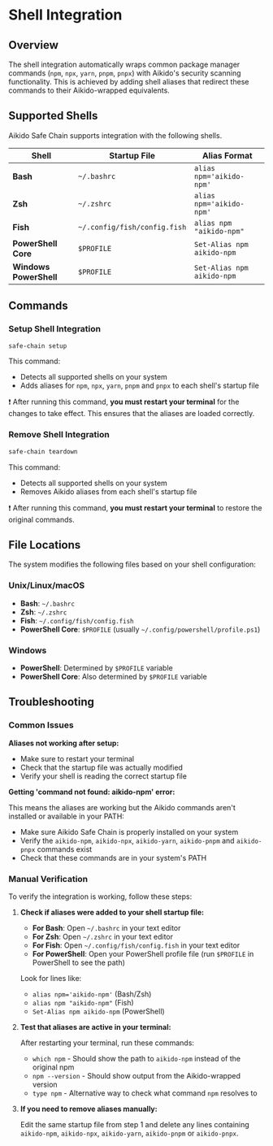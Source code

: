 # Shell Integration

## Overview

The shell integration automatically wraps common package manager commands (`npm`, `npx`, `yarn`, `pnpm`, `pnpx`) with Aikido's security scanning functionality. This is achieved by adding shell aliases that redirect these commands to their Aikido-wrapped equivalents.

## Supported Shells

Aikido Safe Chain supports integration with the following shells.

| Shell                  | Startup File                 | Alias Format               |
| ---------------------- | ---------------------------- | -------------------------- |
| **Bash**               | `~/.bashrc`                  | `alias npm='aikido-npm'`   |
| **Zsh**                | `~/.zshrc`                   | `alias npm='aikido-npm'`   |
| **Fish**               | `~/.config/fish/config.fish` | `alias npm "aikido-npm"`   |
| **PowerShell Core**    | `$PROFILE`                   | `Set-Alias npm aikido-npm` |
| **Windows PowerShell** | `$PROFILE`                   | `Set-Alias npm aikido-npm` |

## Commands

### Setup Shell Integration

```bash
safe-chain setup
```

This command:

- Detects all supported shells on your system
- Adds aliases for `npm`, `npx`, `yarn`, `pnpm` and `pnpx` to each shell's startup file

❗ After running this command, **you must restart your terminal** for the changes to take effect. This ensures that the aliases are loaded correctly.

### Remove Shell Integration

```bash
safe-chain teardown
```

This command:

- Detects all supported shells on your system
- Removes Aikido aliases from each shell's startup file

❗ After running this command, **you must restart your terminal** to restore the original commands.

## File Locations

The system modifies the following files based on your shell configuration:

### Unix/Linux/macOS

- **Bash**: `~/.bashrc`
- **Zsh**: `~/.zshrc`
- **Fish**: `~/.config/fish/config.fish`
- **PowerShell Core**: `$PROFILE` (usually `~/.config/powershell/profile.ps1`)

### Windows

- **PowerShell**: Determined by `$PROFILE` variable
- **PowerShell Core**: Also determined by `$PROFILE` variable

## Troubleshooting

### Common Issues

**Aliases not working after setup:**

- Make sure to restart your terminal
- Check that the startup file was actually modified
- Verify your shell is reading the correct startup file

**Getting 'command not found: aikido-npm' error:**

This means the aliases are working but the Aikido commands aren't installed or available in your PATH:

- Make sure Aikido Safe Chain is properly installed on your system
- Verify the `aikido-npm`, `aikido-npx`, `aikido-yarn`, `aikido-pnpm` and `aikido-pnpx` commands exist
- Check that these commands are in your system's PATH

### Manual Verification

To verify the integration is working, follow these steps:

1. **Check if aliases were added to your shell startup file:**

   - **For Bash**: Open `~/.bashrc` in your text editor
   - **For Zsh**: Open `~/.zshrc` in your text editor
   - **For Fish**: Open `~/.config/fish/config.fish` in your text editor
   - **For PowerShell**: Open your PowerShell profile file (run `$PROFILE` in PowerShell to see the path)

   Look for lines like:

   - `alias npm='aikido-npm'` (Bash/Zsh)
   - `alias npm "aikido-npm"` (Fish)
   - `Set-Alias npm aikido-npm` (PowerShell)

2. **Test that aliases are active in your terminal:**

   After restarting your terminal, run these commands:

   - `which npm` - Should show the path to `aikido-npm` instead of the original npm
   - `npm --version` - Should show output from the Aikido-wrapped version
   - `type npm` - Alternative way to check what command `npm` resolves to

3. **If you need to remove aliases manually:**

   Edit the same startup file from step 1 and delete any lines containing `aikido-npm`, `aikido-npx`, `aikido-yarn`, `aikido-pnpm` or `aikido-pnpx`.
